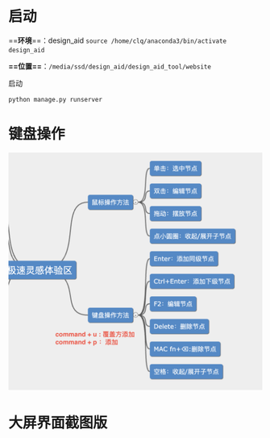 # 启动

==**环境**==：design_aid
`source /home/clq/anaconda3/bin/activate design_aid`

**==位置==**：`/media/ssd/design_aid/design_aid_tool/website`

启动

```shell
python manage.py runserver
```

# 键盘操作

![键盘操作](./键盘操作.png)

# 大屏界面截图版